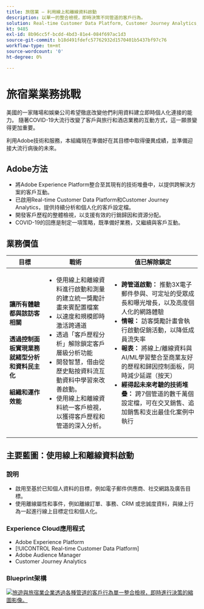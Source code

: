 ```yaml
---
title: 旅宿業 — 利用線上和離線資料啟動
description: 以單一的整合檢視，即時決策不同管道的客戶行為。
solution: Real-time Customer Data Platform, Customer Journey Analytics, Analytics, Audience Manager, Experience Manager, Target
kt: 9485
exl-id: 8b96cc5f-bcdd-4bd3-81e4-084f697ac1d3
source-git-commit: b18d491fdefc57762932d1570401b5437bf97c76
workflow-type: tm+mt
source-wordcount: '0'
ht-degree: 0%

---
```


# 旅宿業業務挑戰

美國的一家賭場和娛樂公司希望徹底改變他們利用資料建立即時個人化連接的能力。  隨著COVID-19大流行改變了客戶與旅行和酒店業務的互動方式，這一願景變得更加重要。

利用Adobe技術和服務，本組織現在準備好在其目標中取得優異成績，並準備迎接大流行病後的未來。

## Adobe方法

* 將Adobe Experience Platform整合至其現有的技術堆疊中，以提供跨解決方案的客戶互動。
* 已啟用Real-time Customer Data Platform和Customer Journey Analytics，提供持續分析和個人化的客戶設定檔。
* 開發客戶歷程的整體檢視，以支援有效的行銷歸因和資源分配。
* COVID-19的回應是制定一項策略，既準備好業務，又繼續與客戶互動。

## 業務價值

| 目標 | 戰術 | 值已解除鎖定 |
|---|---|---|
| **讓所有體驗都與該訪客相關&#x200B;**<br></br>**透過控制面板實現業務就緒型分析和資料民主化&#x200B;**<br></br>**組織和運作效能**</ul> | <ul><li>使用線上和離線資料進行啟動和測量的建立統一獎勵計畫來賓配置檔案</li><li>以速度和規模即時激活跨通道</li><li>透過「客戶歷程分析」解除鎖定客戶層級分析功能</li><li>開發智慧，借由從歷史點按資料流互動資料中學習來改善啟動。</li><li>使用線上和離線資料統一客戶檢視，以獲得客戶歷程和管道的深入分析。</li></ul> | <ul><li><strong> 跨管道啟動： </strong>推動3X電子郵件參與、可定址的受眾成長和曝光增長，以及高度個人化的網路體驗 </li><li><strong>情報： </strong>訪客獎勵計畫會執行啟動促銷活動，以降低成員流失率</li><li><strong>報表： </strong>將線上/離線資料與AI/ML學習整合至商業友好的歷程和歸因控制面板，同時減少延遲（按天）</li><li><strong>經得起未來考驗的技術堆疊： </strong>跨7個管道的數千萬個設定檔，可在交叉銷售、追加銷售和支出最佳化案例中執行</li></ul> |

## 主要藍圖：使用線上和離線資料啟動

### 說明

<ul><li>啟用至基於已知個人資料的目標，例如電子郵件供應商、社交網路及廣告目標。</li><li>使用離線屬性和事件，例如離線訂單、事務、CRM 或忠誠度資料，與線上行為一起進行線上目標定位和個人化。</li></li></ul>

### Experience Cloud應用程式

<ul><li>Adobe Experience Platform</li><li>[!UICONTROL Real-time Customer Data Platform]</li><li>Adobe Audience Manager</li><li>Customer Journey Analytics</li></ul>

### Blueprint架構

<a href="https://experienceleague.adobe.com/docs/blueprints-learn/architecture/audience-activation/platform-and-applications.html?lang=zh-Hant"><img alt="旅遊與旅宿業企業透過各種管道的客戶行為單一整合檢視，即時進行決策的縮圖影像。" src="https://experienceleague.adobe.com/docs/blueprints-learn/assets/known_activation.svg"/></a>
